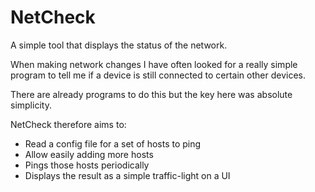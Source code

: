 # NetCheck
A simple tool that displays the status of the network.

When making network changes I have often looked for a really simple program to tell me if a device is still connected to certain other devices.

There are already programs to do this but the key here was absolute simplicity.

NetCheck therefore aims to:
 - Read a config file for a set of hosts to ping
 - Allow easily adding more hosts
 - Pings those hosts periodically
 - Displays the result as a simple traffic-light on a UI
